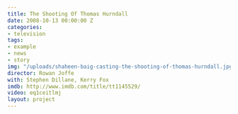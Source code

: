 ```yaml
---
title: The Shooting Of Thomas Hurndall
date: 2008-10-13 00:00:00 Z
categories:
- television
tags:
- example
- news
- story
img: "/uploads/shaheen-baig-casting-the-shooting-of-thomas-hurndall.jpg"
director: Rowan Joffe
with: Stephen Dillane, Kerry Fox
imdb: http://www.imdb.com/title/tt1145529/
video: eq1ceitlmj
layout: project
---
```


